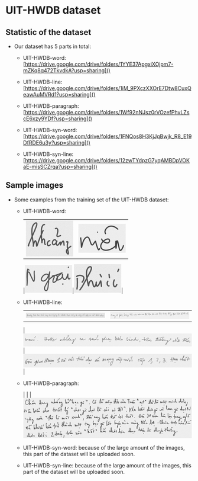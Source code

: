 
# UIT-HWDB dataset

## Statistic of the dataset



* Our dataset has 5 parts in total:

    * UIT-HWDB-word: [https://drive.google.com/drive/folders/1YYE37ApgxiXOjpm7-mZKq8q472TkvdkA?usp=sharing]()

    * UIT-HWDB-line: [https://drive.google.com/drive/folders/1iM_9PXczXXOrE7Dtw8CuxQeawAuMVRd1?usp=sharing]()

    * UIT-HWDB-paragraph: [https://drive.google.com/drive/folders/1Wf92nNJsz0rVOzefPhvLZscE6xzy9YDf?usp=sharing]()

    * UIT-HWDB-syn-word: [https://drive.google.com/drive/folders/1FNQos8H3KjJqBwjk_R8_E19DfRDE6u3y?usp=sharing]()

    * UIT-HWDB-syn-line: [https://drive.google.com/drive/folders/12zwTYdpzG7yqAMBDpVOKaE-misSCZrqa?usp=sharing]()


## Sample images

* Some examples from the training set of the UIT-HWDB dataset:

    * UIT-HWDB-word:
    
        | | |
        |:---:|:---:|
        |![UIT-HWDB-word-1](images/words/1.jpg)|![UIT-HWDB-word-1](images/words/2.jpg)|

        |![UIT-HWDB-word-1](images/words/3.jpg)|![UIT-HWDB-word-1](images/words/4.jpg)|

    * UIT-HWDB-line:

        | | |
        |:---:|:---:|
        |![UIT-HWDB-line-1](images/lines/1.png)|![UIT-HWDB-line-1](images/lines/2.png)|

        |![UIT-HWDB-line-1](images/lines/3.png)|![UIT-HWDB-line-1](images/lines/4.png)|

    * UIT-HWDB-paragraph:

        | | |
        ![UIT-HWDB-paragraph-1](images/paragraphs/2.jpg)

    * UIT-HWDB-syn-word: because of the large amount of the images, this part of the dataset will be uploaded soon.
    
    * UIT-HWDB-syn-line: because of the large amount of the images, this part of the dataset will be uploaded soon.